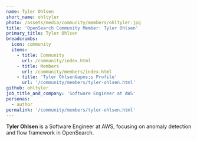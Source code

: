 ```yaml
---
name: Tyler Ohlsen
short_name: ohltyler
photo: /assets/media/community/members/ohltyler.jpg
title: 'OpenSearch Community Member: Tyler Ohlsen'
primary_title: Tyler Ohlsen
breadcrumbs:
  icon: community
  items:
    - title: Community
      url: /community/index.html
    - title: Members
      url: /community/members/index.html
    - title: 'Tyler Ohlsen&apos;s Profile'
      url: '/community/members/tyler-ohlsen.html'
github: ohltyler
job_title_and_company: 'Software Engineer at AWS'
personas:
  - author
permalink: '/community/members/tyler-ohlsen.html'
---
```


**Tyler Ohlsen** is a Software Engineer at AWS, focusing on anomaly detection and flow framework in OpenSearch.